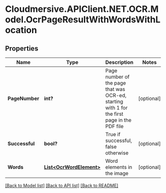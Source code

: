 # Cloudmersive.APIClient.NET.OCR.Model.OcrPageResultWithWordsWithLocation
## Properties

Name | Type | Description | Notes
------------ | ------------- | ------------- | -------------
**PageNumber** | **int?** | Page number of the page that was OCR-ed, starting with 1 for the first page in the PDF file | [optional] 
**Successful** | **bool?** | True if successful, false otherwise | [optional] 
**Words** | [**List&lt;OcrWordElement&gt;**](OcrWordElement.md) | Word elements in the image | [optional] 

[[Back to Model list]](../README.md#documentation-for-models) [[Back to API list]](../README.md#documentation-for-api-endpoints) [[Back to README]](../README.md)


